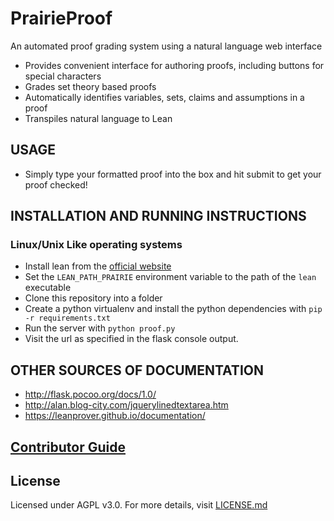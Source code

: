 # PrairieProof

An automated proof grading system using a natural language web interface
  * Provides convenient interface for authoring proofs, including buttons for special characters
  * Grades set theory based proofs
  * Automatically identifies variables, sets, claims and assumptions in a proof
  * Transpiles natural language to Lean

## USAGE
  * Simply type your formatted proof into the box and hit submit to get your proof checked!
  
## INSTALLATION AND RUNNING INSTRUCTIONS
### Linux/Unix Like operating systems
   * Install lean from the [official website](https://leanprover.github.io/download/)
   * Set the `LEAN_PATH_PRAIRIE` environment variable to the path of the `lean` executable
   * Clone this repository into a folder
   * Create a python virtualenv and install the python dependencies with `pip -r requirements.txt`
   * Run the server with `python proof.py`
   * Visit the url as specified in the flask console output.

## OTHER SOURCES OF DOCUMENTATION
  * http://flask.pocoo.org/docs/1.0/
  * http://alan.blog-city.com/jquerylinedtextarea.htm
  * https://leanprover.github.io/documentation/
  
## [Contributor Guide](CONTRIBUTING.md)

## License 
Licensed under AGPL v3.0. For more details, visit [LICENSE.md](LICENSE.md)
